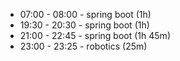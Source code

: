 - 07:00 - 08:00 - spring boot (1h)
- 19:30 - 20:30 - spring boot (1h)
- 21:00 - 22:45 - spring boot (1h 45m)
- 23:00 - 23:25 - robotics (25m)
